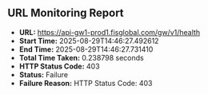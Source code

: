 ## URL Monitoring Report

- **URL:** https://api-gw1-prod1.fisglobal.com/gw/v1/health
- **Start Time:** 2025-08-29T14:46:27.492612
- **End Time:** 2025-08-29T14:46:27.731410
- **Total Time Taken:** 0.238798 seconds
- **HTTP Status Code:** 403
- **Status:** Failure
- **Failure Reason:** HTTP Status Code: 403

